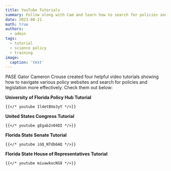 ```yaml
---
title: YouTube Tutorials
summary: Follow along with Cam and learn how to search for policies and legislation more effectively!
date: 2023-08-21
math: true
authors:
  - admin
tags:
  - tutorial
  - science policy
  - training
image:
  caption: 'text'
---
```


PASE Gator Cameron Crouse created four helpful video tutorials showing how to navigate various policy websites and search for policies and legislation more effectively. Check them out below:

**University of Florida Policy Hub Tutorial**

    {{</* youtube Il4etBXe3yY */>}}

**United States Congress Tutorial**

    {{</* youtube gEgab2n04DI */>}}

**Florida State Senate Tutorial**

    {{</* youtube iGQ_NTdb6AQ */>}}

**Florida State House of Representatives Tutorial**

    {{</* youtube miuawkocNS8 */>}}
